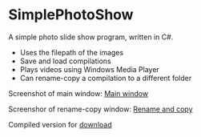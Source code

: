 # SimplePhotoShow
 A simple photo slide show program, written in C#.
 
 - Uses the filepath of the images
 - Save and load compilations
 - Plays videos using Windows Media Player
 - Can rename-copy a compilation to a different folder
 
  Screenshot of main window:
 [Main window](Main.JPG)
 
 Screenshor of rename-copy window:
 [Rename and copy](Rename.JPG)
 
Compiled version for [download](SimplePhotoShow.zip)
